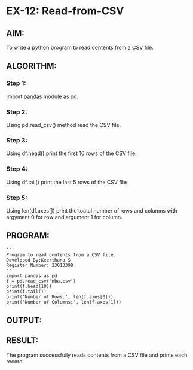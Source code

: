 # EX-12: Read-from-CSV

## AIM:
To write a python program to read contents from a CSV file.
## ALGORITHM:
### Step 1:
Import pandas module as pd.
### Step 2:
Using pd.read_csv() method read the CSV file.
### Step 3:
Using df.head() print the first 10 rows of the CSV file.
### Step 4:
Using df.tail() print the last 5 rows of the CSV file
### Step 5:
Using len(df.axes[]) print the toatal number of rows and columns with argyment 0 for row and argument 1 for column.
## PROGRAM:
```
'''
Program to read contents from a CSV file.
Developed By:Keerthana S
Register Number: 23013398
'''
import pandas as pd
f = pd.read_csv('nba.csv')
print(f.head(10))
print(f.tail())
print('Number of Rows:', len(f.axes[0]))
print('Number of Columns:', len(f.axes[1]))

```
## OUTPUT:


## RESULT:
The  program successfully reads contents from a CSV file and prints each record. 